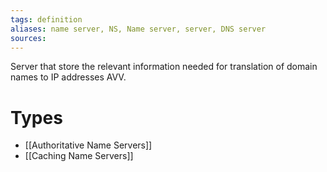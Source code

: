 ```yaml
---
tags: definition
aliases: name server, NS, Name server, server, DNS server
sources: 
---
```


Server that store the relevant information needed for translation of domain names to IP addresses AVV. 

# Types
- [[Authoritative Name Servers]]
- [[Caching Name Servers]]